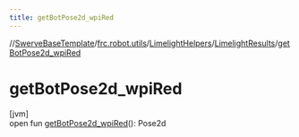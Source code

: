 ```yaml
---
title: getBotPose2d_wpiRed
---
```

//[SwerveBaseTemplate](../../../../index.html)/[frc.robot.utils](../../index.html)/[LimelightHelpers](../index.html)/[LimelightResults](index.html)/[getBotPose2d_wpiRed](get-bot-pose2d_wpi-red.html)



# getBotPose2d_wpiRed



[jvm]\
open fun [getBotPose2d_wpiRed](get-bot-pose2d_wpi-red.html)(): Pose2d




